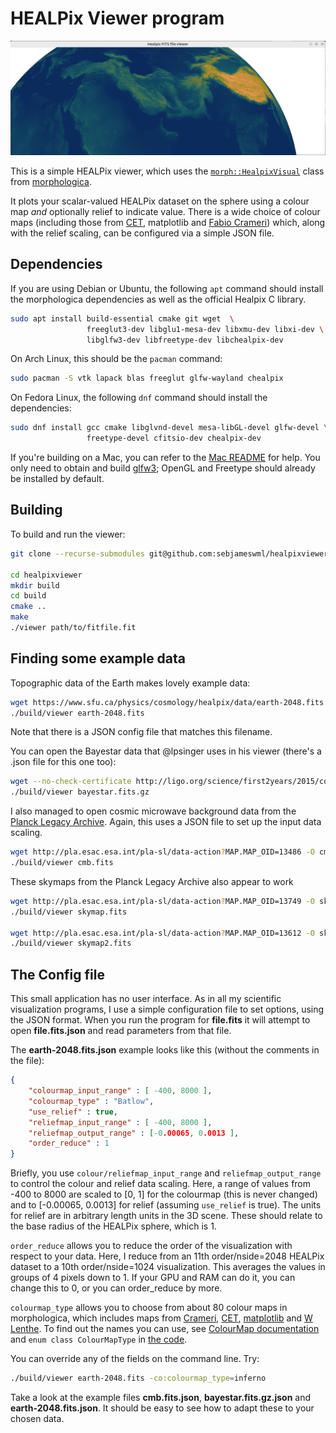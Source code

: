 # HEALPix Viewer program

![A view of Earth's topograpy](https://github.com/sebjameswml/healpixviewer/blob/main/images/Earth_on_the_viewer.png?raw=true)

This is a simple HEALPix viewer, which uses the [`morph::HealpixVisual`](https://github.com/ABRG-Models/morphologica/blob/main/morph/HealpixVisual.h) class from [morphologica](https://github.com/ABRG-Models/morphologica).

It plots your scalar-valued HEALPix dataset on the sphere using a colour map *and* optionally relief to indicate value. There is a wide choice of colour maps (including those from [CET](https://colorcet.com), matplotlib and [Fabio Crameri](https://www.fabiocrameri.ch/colourmaps/)) which, along with the relief scaling, can be configured via a simple JSON file.

## Dependencies

If you are using Debian or Ubuntu, the following `apt` command should
install the morphologica dependencies as well as the official Healpix
C library.

```bash
sudo apt install build-essential cmake git wget  \
                 freeglut3-dev libglu1-mesa-dev libxmu-dev libxi-dev \
                 libglfw3-dev libfreetype-dev libchealpix-dev
```

On Arch Linux, this should be the `pacman` command:
```bash
sudo pacman -S vtk lapack blas freeglut glfw-wayland chealpix
```

On Fedora Linux, the following `dnf` command should install the dependencies:
```bash
sudo dnf install gcc cmake libglvnd-devel mesa-libGL-devel glfw-devel \
                 freetype-devel cfitsio-dev chealpix-dev
```

If you're building on a Mac, you can refer to the [Mac
README](https://github.com/ABRG-Models/morphologica/blob/main/README.build.mac.md#installation-dependencies-for-mac)
for help. You only need to obtain and build
[glfw3](https://github.com/ABRG-Models/morphologica/blob/main/README.build.mac.md#glfw3);
OpenGL and Freetype should already be installed by default.

## Building

To build and run the viewer:

```bash
git clone --recurse-submodules git@github.com:sebjameswml/healpixviewer

cd healpixviewer
mkdir build
cd build
cmake ..
make
./viewer path/to/fitfile.fit
```

## Finding some example data

Topographic data of the Earth makes lovely example data:

```bash
wget https://www.sfu.ca/physics/cosmology/healpix/data/earth-2048.fits
./build/viewer earth-2048.fits
```
Note that there is a JSON config file that matches this filename.

You can open the Bayestar data that @lpsinger uses in his viewer (there's a .json file for this one too):

```bash
wget --no-check-certificate http://ligo.org/science/first2years/2015/compare/18951/bayestar.fits.gz
./build/viewer bayestar.fits.gz
```

I also managed to open cosmic microwave background data from the [Planck Legacy Archive](http://pla.esac.esa.int/pla/#home).
Again, this uses a JSON file to set up the input data scaling.

```bash
wget http://pla.esac.esa.int/pla-sl/data-action?MAP.MAP_OID=13486 -O cmb.fits
./build/viewer cmb.fits
```

These skymaps from the Planck Legacy Archive also appear to work
```bash
wget http://pla.esac.esa.int/pla-sl/data-action?MAP.MAP_OID=13749 -O skymap.fits
./build/viewer skymap.fits

wget http://pla.esac.esa.int/pla-sl/data-action?MAP.MAP_OID=13612 -O skymap2.fits
./build/viewer skymap2.fits
```

## The Config file

This small application has no user interface. As in all my scientific visualization programs, I use a simple configuration file to set options, using the JSON format.
When you run the program for **file.fits** it will attempt to open **file.fits.json** and read parameters from that file.

The **earth-2048.fits.json** example looks like this (without the comments in the file):

```json
{
    "colourmap_input_range" : [ -400, 8000 ],
    "colourmap_type" : "Batlow",
    "use_relief" : true,
    "reliefmap_input_range" : [ -400, 8000 ],
    "reliefmap_output_range" : [-0.00065, 0.0013 ],
    "order_reduce" : 1
}
```

Briefly, you use `colour/reliefmap_input_range` and `reliefmap_output_range` to control the colour and relief data scaling.
Here, a range of values from -400 to 8000 are scaled to [0, 1] for the colourmap (this is never changed) and to [-0.00065, 0.0013] for relief (assuming `use_relief` is true).
The units for relief are in arbitrary length units in the 3D scene.
These should relate to the base radius of the HEALPix sphere, which is 1.

`order_reduce` allows you to reduce the order of the visualization with respect to your data.
Here, I reduce from an 11th order/nside=2048 HEALPix dataset to a 10th order/nside=1024 visualization.
This averages the values in groups of 4 pixels down to 1.
If your GPU and RAM can do it, you can change this to 0, or you can order_reduce by more.

`colourmap_type` allows you to choose from about 80 colour maps in morphologica, which includes maps from [Crameri](https://www.fabiocrameri.ch/colourmaps/), [CET](https://colorcet.com/), [matplotlib](https://matplotlib.org/stable/users/explain/colors/colormaps.html) and [W Lenthe](https://github.com/wlenthe/UniformBicone).
To find out the names you can use, see [ColourMap documentation](https://abrg-models.github.io/morphologica/ref/visual/colourmap) and `enum class ColourMapType` in [the code](https://github.com/ABRG-Models/morphologica/blob/main/morph/ColourMap.h#L17).

You can override any of the fields on the command line. Try:

```bash
./build/viewer earth-2048.fits -co:colourmap_type=inferno
```

Take a look at the example files **cmb.fits.json**, **bayestar.fits.gz.json** and **earth-2048.fits.json**. It should be easy to see how to adapt these to your chosen data.
